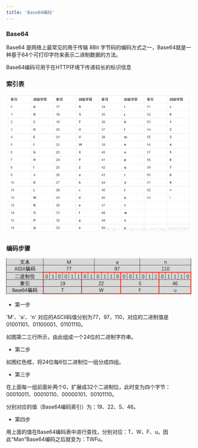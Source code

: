 ```yaml
---
title: 'Base64编码'
---
```


### Base64

Base64 是网络上最常见的用于传输 8Bit 字节码的编码方式之一，Base64就是一种基于64个可打印字符来表示二进制数据的方法。


Base64编码可用于在HTTP环境下传递较长的标识信息

### 索引表

![](../../resources/java/20180313122446386.png)


### 编码步骤

![](../../resources/java/20190517212249969.jpg)

* 第一步

'M'、'a'、'n' 对应的ASCII码值分别为77，97，110，对应的二进制值是01001101、01100001、01101110。

如图第二三行所示，由此组成一个24位的二进制字符串。

* 第二步

如图红色框，将24位每6位二进制位一组分成四组。

* 第三步

在上面每一组前面补两个0，扩展成32个二进制位，此时变为四个字节：00010011、00010110、00000101、00101110。

分别对应的值（Base64编码索引）为：19、22、5、46。

* 第四步

用上面的值在Base64编码表中进行查找，分别对应：T、W、F、u。因此“Man”Base64编码之后就变为：TWFu。
